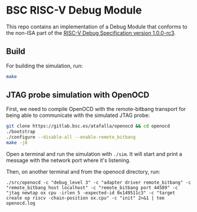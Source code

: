 # BSC RISC-V Debug Module

This repo contains an implementation of a Debug Module that conforms to the non-ISA part of the [RISC-V Debug Specification version 1.0.0-rc3](https://github.com/riscv/riscv-debug-spec).

## Build
For building the simulation, run:
```sh
make
```

## JTAG probe simulation with OpenOCD
First, we need to compile OpenOCD with the remote-bitbang transport for being able to communicate with the simulated JTAG probe:
```sh
git clone https://gitlab.bsc.es/atafalla/openocd && cd openocd
./bootstrap
./configure --disable-all --enable-remote_bitbang
make -j8
```

Open a terminal and run the simulation with `./sim`. It will start and print a message with the network port where it's listening.

Then, on another terminal and from the openocd directory, run:
```
./src/openocd -c "debug_level 3" -c "adapter driver remote_bitbang" -c "remote_bitbang host localhost" -c "remote_bitbang port 44589" -c "jtag newtap ox cpu -irlen 5 -expected-id 0x149511c3" -c "target create op riscv -chain-position ox.cpu" -c "init" 2>&1 | tee openocd.log
```
